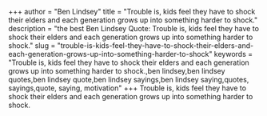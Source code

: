 +++
author = "Ben Lindsey"
title = "Trouble is, kids feel they have to shock their elders and each generation grows up into something harder to shock."
description = "the best Ben Lindsey Quote: Trouble is, kids feel they have to shock their elders and each generation grows up into something harder to shock."
slug = "trouble-is-kids-feel-they-have-to-shock-their-elders-and-each-generation-grows-up-into-something-harder-to-shock"
keywords = "Trouble is, kids feel they have to shock their elders and each generation grows up into something harder to shock.,ben lindsey,ben lindsey quotes,ben lindsey quote,ben lindsey sayings,ben lindsey saying,quotes, sayings,quote, saying, motivation"
+++
Trouble is, kids feel they have to shock their elders and each generation grows up into something harder to shock.
